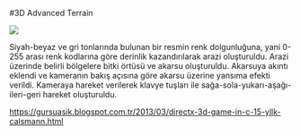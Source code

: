 #3D Advanced Terrain

<img border="0" src="https://3.bp.blogspot.com/-LaBemWV3158/UVIfKpEj7LI/AAAAAAAAAHc/j9epiUpUWm8/s1600/G%25C3%25BCrsu+A%25C5%259F%25C4%25B1k+3D+Advanced+Terrain.jpg">

Siyah-beyaz ve gri tonlarında bulunan bir resmin renk dolgunluğuna, yani 0-255 arası renk kodlarına göre derinlik kazandırılarak arazi oluşturuldu. Arazi üzerinde belirli bölgelere bitki örtüsü ve akarsu oluşturuldu. Akarsuya akıntı eklendi ve kameranın bakış açısına göre akarsu üzerine yansıma efekti verildi. Kameraya hareket verilerek klavye tuşları ile sağa-sola-yukarı-aşağı-ileri-geri hareket oluşturuldu.

https://gursuasik.blogspot.com.tr/2013/03/directx-3d-game-in-c-15-yllk-calsmann.html
